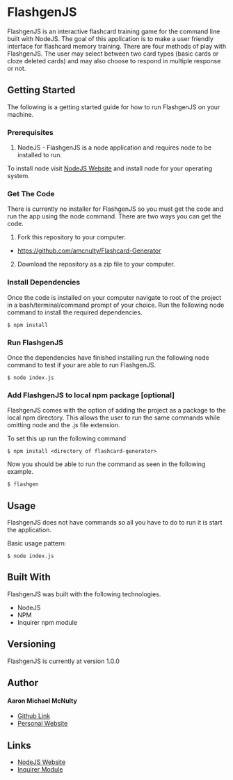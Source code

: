 # FlashgenJS
FlashgenJS is an interactive flashcard training game for the command line built with NodeJS. The goal of this application is to make a user friendly interface for flashcard memory training. There are four methods of play with FlashgenJS. The user may select between two card types (basic cards or cloze deleted cards) and may also choose to respond in multiple response or not.

## Getting Started
The following is a getting started guide for how to run FlashgenJS on your machine.

### Prerequisites
1. NodeJS - FlashgenJS is a node application and requires node to be installed to run.

To install node visit [NodeJS Website](https://nodejs.org/en/ "Node.js") and install node for your operating system.

### Get The Code
There is currently no installer for FlashgenJS so you must get the code and run the app using the node command. There are two ways you can get the code.
1. Fork this repository to your computer.
  * https://github.com/amcnulty/Flashcard-Generator
2. Download the repository as a zip file to your computer.

### Install Dependencies
Once the code is installed on your computer navigate to root of the project in a bash/terminal/command prompt of your choice. Run the following node command to install the required dependencies.

```
$ npm install
```

### Run FlashgenJS
Once the dependencies have finished installing run the following node command to test if your are able to run FlashgenJS.

```
$ node index.js
```

### Add FlashgenJS to local npm package [optional]
FlashgenJS comes with the option of adding the project as a package to the local npm directory. This allows the user to run the same commands while omitting node and the .js file extension.

To set this up run the following command

```
$ npm install <directory of flashcard-generator>
```

Now you should be able to run the command as seen in the following example.

```
$ flashgen
```

## Usage
FlashgenJS does not have commands so all you have to do to run it is start the application.

Basic usage pattern:
```
$ node index.js
```

## Built With
FlashgenJS was built with the following technologies.

* NodeJS
* NPM
* Inquirer npm module

## Versioning
FlashgenJS is currently at version 1.0.0

## Author
#### Aaron Michael McNulty
* [Github Link](https://github.com/amcnulty "amcnulty (Aaron Michael McNulty)")
* [Personal Website](http://www.aaronmichael.tk "Aaron Michael McNulty")

## Links
* [NodeJS Website](https://nodejs.org/en/ "Node.js")
* [Inquirer Module](https://www.npmjs.com/package/inquirer "Inquirer")